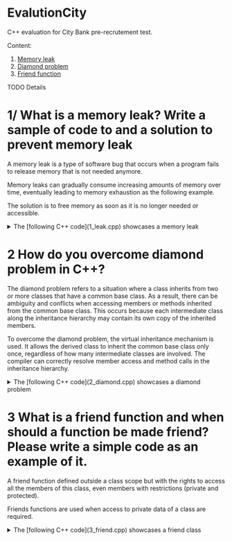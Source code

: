 # EvalutionCity<a name="into"></a>

C++ evaluation for City Bank pre-recrutement test.

Content:

1. [Memory leak](#leak)
2. [Diamond problem](#diamond)
3. [Friend function](#friend)


TODO Details

# 1/ What is a memory leak? Write a sample of code to and a solution to prevent memory leak <a name="leak"></a>

A memory leak is a type of software bug that occurs when a program fails to release memory that is not needed anymore.

Memory leaks can gradually consume increasing amounts of memory over time, eventually leading to memory exhaustion as the following example.

The solution is to free memory as soon as it is no longer needed or accessible.

<details>
<summary>
The [following C++ code](1_leak.cpp) showcases a memory leak
</summary>

```cpp
#include <stdio.h>

char* allocate(long size) {
  return new char[size];
}

int main(int argc, char* argv[]){
  for (int i = 0; i < 100000; ++i) {
    char* ptr = allocate(10000000000);
    // delete ptr;  // Uncomment me to fix <--------- HERE
  }
  return 0;
}
```

Compiling and running it with this shell command ...

```sh
g++ 1_leak.cpp -o 1_leak && ./1_leak; echo $?
```

... leads to the following runtime crash:

```text
terminate called after throwing an instance of 'std::bad_alloc'
  what():  std::bad_alloc
Aborted (core dumped)
134
```

But uncommenting the "delete ptr;" line make it work until the end.


### More on memory leaks

* [Definition of memory leak (Wikipedia)](https://en.wikipedia.org/wiki/Memory_leak)
* [Advices to avoid memory leaks in C++ (GeeksForGeeks)](https://www.geeksforgeeks.org/memory-leak-in-c-and-how-to-avoid-it)

</details>

# 2 How do you overcome diamond problem in C++? <a name="diamond"></a>

The diamond problem refers to a situation where a class inherits from two or more classes that have a common base class.
As a result, there can be ambiguity and conflicts when accessing members or methods inherited from the common base class.
This occurs because each intermediate class along the inheritance hierarchy may contain its own copy of the inherited members.

To overcome the diamond problem, the virtual inheritance mechanism is used.
It allows the derived class to inherit the common base class only once, regardless of how many intermediate classes are involved.
The compiler can correctly resolve member access and method calls in the inheritance hierarchy.

<details>
<summary>
The [following C++ code](2_diamond.cpp) showcases a diamond problem
</summary>

```cpp
#include <iostream>
using namespace std;

class A                          { public: virtual void eat(){ cout<<"A";} }; 
class B: /* virtual */ public A  { public: virtual void eat(){ cout<<"B";} }; 
class C: /* virtual */ public A  { public: virtual void eat(){ cout<<"C";} }; 
class D: public B,C              { public: virtual void eat(){ cout<<"D";} }; 

int main(){ 
    A *a = new D(); 
    a->eat(); 
} 
```

Compiling and running it with this shell command ...

```sh
g++ 2_diamond.cpp -o 2_diamond && ./2_diamond; echo $?
```

... leads to the following compilation error:

```text
2_diamond.cpp: In function ‘int main()’:
2_diamond.cpp:11:18: error: ‘A’ is an ambiguous base of ‘D’
   11 |     A *a = new D();
      |                  ^
1
```

But uncommenting the __two__ "virtual" tokens make it work and outputs `D`.

### More on diamond problem

* [Definition of the diamond problem (Wikipedia)](https://en.wikipedia.org/wiki/Multiple_inheritance#The_diamond_problem)
* [Source of code (Stackoverflow)](https://stackoverflow.com/questions/2659116/)
</details>



# 3 What is a friend function and when should a function be made friend? Please write a simple code as an example of it. <a name="friend"></a>

A friend function defined outside a class scope but with the rights to access all the members of this class, even members with restrictions (private and protected).

Friends functions are used when access to private data of a class are required.

<details>
<summary>
The [following C++ code](3_friend.cpp) showcases a friend class
</summary>

```cpp
#include <iostream>
#include <string.h>
using namespace std;

class SecretStore {
private:
  char password[0x100];
  friend bool doMatch(const SecretStore ss, const char* reference);
public:
  SecretStore(const char* user_password){
    strcpy(password, user_password);
  }
};

bool doMatch(const SecretStore ss, const char* reference){
  return 0 == strcmp(ss.password, reference);
}

int main(){
  bool ret = false;
  SecretStore* ss = new SecretStore("my password 2");
  ret = doMatch(*ss, "my password 1");
  printf("The first string match? %s\n", ret ? "true" : "false");

  ret = doMatch(*ss, "my password 2");
  printf("The second string match? %s\n", ret ? "true" : "false");

  delete ss;
}
```

Compiling and running it with this shell command ...

```sh
g++ 3_friend.cpp -o 3_friend && ./3_friend; echo $?
```

... leads to the following output:

```text
The first string match? false
The second string match? true
0
``

### More on friend functions

* [Definition of friend function (Wikipedia)](https://en.wikipedia.org/wiki/Friend_function)

</details>
